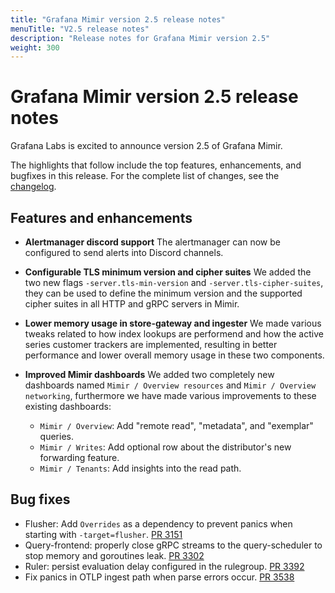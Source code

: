 ```yaml
---
title: "Grafana Mimir version 2.5 release notes"
menuTitle: "V2.5 release notes"
description: "Release notes for Grafana Mimir version 2.5"
weight: 300
---
```


# Grafana Mimir version 2.5 release notes

Grafana Labs is excited to announce version 2.5 of Grafana Mimir.

The highlights that follow include the top features, enhancements, and bugfixes in this release. For the complete list of changes, see the [changelog](https://github.com/grafana/mimir/blob/main/CHANGELOG.md).

## Features and enhancements

- **Alertmanager discord support**
The alertmanager can now be configured to send alerts into Discord channels.

- **Configurable TLS minimum version and cipher suites**
We added the two new flags `-server.tls-min-version` and `-server.tls-cipher-suites`, they can be used to define the minimum version and the supported cipher suites in all HTTP and gRPC servers in Mimir.

- **Lower memory usage in store-gateway and ingester**
We made various tweaks related to how index lookups are performend and how the active series customer trackers are implemented, resulting in better performance and lower overall memory usage in these two components.

- **Improved Mimir dashboards**
We added two completely new dashboards named `Mimir / Overview resources` and `Mimir / Overview networking`, furthermore we have made various improvements to these existing dashboards:
  - `Mimir / Overview`: Add "remote read", "metadata", and "exemplar" queries.
  - `Mimir / Writes`: Add optional row about the distributor's new forwarding feature.
  - `Mimir / Tenants`: Add insights into the read path.

## Bug fixes

* Flusher: Add `Overrides` as a dependency to prevent panics when starting with `-target=flusher`. [PR 3151](https://github.com/grafana/mimir/pull/3151)
* Query-frontend: properly close gRPC streams to the query-scheduler to stop memory and goroutines leak. [PR 3302](https://github.com/grafana/mimir/pull/3302)
* Ruler: persist evaluation delay configured in the rulegroup. [PR 3392](https://github.com/grafana/mimir/pull/3392)
* Fix panics in OTLP ingest path when parse errors occur. [PR 3538](https://github.com/grafana/mimir/pull/3538)

